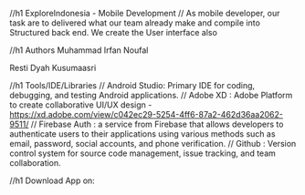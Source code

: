 //h1
ExploreIndonesia - Mobile Development
// As mobile developer, our task are to delivered what our team already make and compile into Structured back end. We create the User interface also 

//h1 
Authors
Muhammad Irfan Noufal

Resti Dyah Kusumaasri

//h1
Tools/IDE/Libraries
// Android Studio: Primary IDE for coding, debugging, and testing Android applications.
// Adobe XD : Adobe Platform to create collaborative UI/UX design - https://xd.adobe.com/view/c042ec29-5254-4ff6-87a2-462d36aa2062-9511/ 
// Firebase Auth : a service from Firebase that allows developers to authenticate users to their applications using various methods such as email, password, social accounts, and phone verification.
// Github : Version control system for source code management, issue tracking, and team collaboration.

//h1 Download App on:
